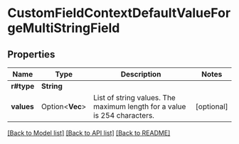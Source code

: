 # CustomFieldContextDefaultValueForgeMultiStringField

## Properties

Name | Type | Description | Notes
------------ | ------------- | ------------- | -------------
**r#type** | **String** |  | 
**values** | Option<**Vec<String>**> | List of string values. The maximum length for a value is 254 characters. | [optional]

[[Back to Model list]](../README.md#documentation-for-models) [[Back to API list]](../README.md#documentation-for-api-endpoints) [[Back to README]](../README.md)


